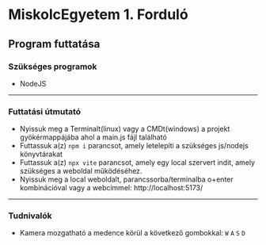 # MiskolcEgyetem 1. Forduló
## Program futtatása
### Szükséges programok
- NodeJS
---
### Futtatási útmutató
- Nyissuk meg a Terminalt(linux) vagy a CMDt(windows) a projekt gyökérmappájába ahol a main.js fájl található
- Futtassuk a(z) `npm i` parancsot, amely letelepíti a szükséges js/nodejs könyvtárakat
- Futtassuk a(z) `npx vite` parancsot, amely egy local szervert indit, amely szükséges a weboldal működéséhez.
- Nyissuk meg a local weboldalt, parancssorba/terminalba o+enter kombinációval vagy a webcímmel: http://localhost:5173/
---
### Tudnivalók
- Kamera mozgatható a medence körül a következő gombokkal: `W` `A` `S` `D`
